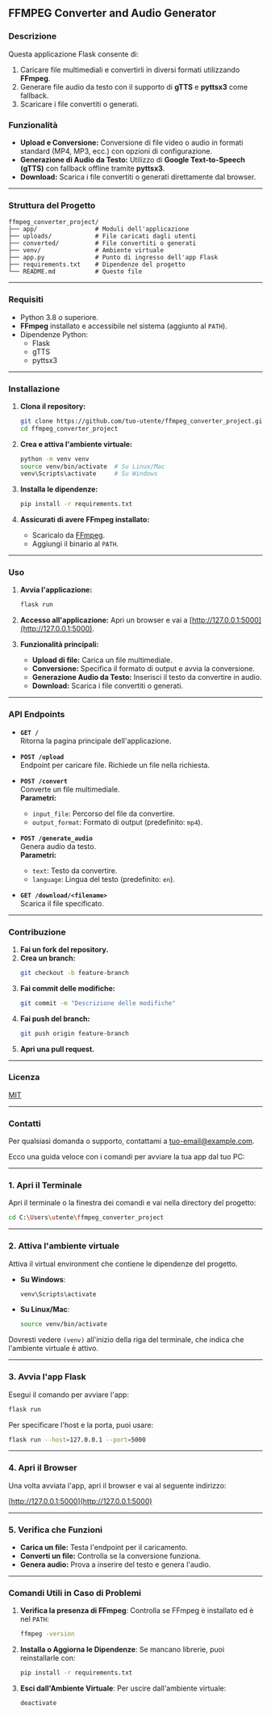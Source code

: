 
## FFMPEG Converter and Audio Generator

### Descrizione
Questa applicazione Flask consente di:
1. Caricare file multimediali e convertirli in diversi formati utilizzando **FFmpeg**.
2. Generare file audio da testo con il supporto di **gTTS** e **pyttsx3** come fallback.
3. Scaricare i file convertiti o generati.

### Funzionalità
- **Upload e Conversione:** Conversione di file video o audio in formati standard (MP4, MP3, ecc.) con opzioni di configurazione.
- **Generazione di Audio da Testo:** Utilizzo di **Google Text-to-Speech (gTTS)** con fallback offline tramite **pyttsx3**.
- **Download:** Scarica i file convertiti o generati direttamente dal browser.

---

### Struttura del Progetto
```plaintext
ffmpeg_converter_project/
├── app/                # Moduli dell'applicazione
├── uploads/            # File caricati dagli utenti
├── converted/          # File convertiti o generati
├── venv/               # Ambiente virtuale
├── app.py              # Punto di ingresso dell'app Flask
├── requirements.txt    # Dipendenze del progetto
└── README.md           # Questo file
```

---

### Requisiti
- Python 3.8 o superiore.
- **FFmpeg** installato e accessibile nel sistema (aggiunto al `PATH`).
- Dipendenze Python:
  - Flask
  - gTTS
  - pyttsx3

---

### Installazione
1. **Clona il repository:**
   ```bash
   git clone https://github.com/tuo-utente/ffmpeg_converter_project.git
   cd ffmpeg_converter_project
   ```

2. **Crea e attiva l'ambiente virtuale:**
   ```bash
   python -m venv venv
   source venv/bin/activate  # Su Linux/Mac
   venv\Scripts\activate     # Su Windows
   ```

3. **Installa le dipendenze:**
   ```bash
   pip install -r requirements.txt
   ```

4. **Assicurati di avere FFmpeg installato:**
   - Scaricalo da [FFmpeg](https://ffmpeg.org/).
   - Aggiungi il binario al `PATH`.

---

### Uso
1. **Avvia l'applicazione:**
   ```bash
   flask run
   ```

2. **Accesso all'applicazione:**
   Apri un browser e vai a [http://127.0.0.1:5000](http://127.0.0.1:5000).

3. **Funzionalità principali:**
   - **Upload di file:** Carica un file multimediale.
   - **Conversione:** Specifica il formato di output e avvia la conversione.
   - **Generazione Audio da Testo:** Inserisci il testo da convertire in audio.
   - **Download:** Scarica i file convertiti o generati.

---

### API Endpoints
- **`GET /`**  
  Ritorna la pagina principale dell'applicazione.
  
- **`POST /upload`**  
  Endpoint per caricare file. Richiede un file nella richiesta.
  
- **`POST /convert`**  
  Converte un file multimediale.  
  **Parametri:**  
  - `input_file`: Percorso del file da convertire.
  - `output_format`: Formato di output (predefinito: `mp4`).
  
- **`POST /generate_audio`**  
  Genera audio da testo.  
  **Parametri:**  
  - `text`: Testo da convertire.
  - `language`: Lingua del testo (predefinito: `en`).

- **`GET /download/<filename>`**  
  Scarica il file specificato.

---

### Contribuzione
1. **Fai un fork del repository.**
2. **Crea un branch:**
   ```bash
   git checkout -b feature-branch
   ```
3. **Fai commit delle modifiche:**
   ```bash
   git commit -m "Descrizione delle modifiche"
   ```
4. **Fai push del branch:**
   ```bash
   git push origin feature-branch
   ```
5. **Apri una pull request.**

---

### Licenza
[MIT](LICENSE)

---

### Contatti
Per qualsiasi domanda o supporto, contattami a [tuo-email@example.com](mailto:fracabu@gmail.com).

Ecco una guida veloce con i comandi per avviare la tua app dal tuo PC:

---

### **1. Apri il Terminale**
Apri il terminale o la finestra dei comandi e vai nella directory del progetto:

```bash
cd C:\Users\utente\ffmpeg_converter_project
```

---

### **2. Attiva l'ambiente virtuale**
Attiva il virtual environment che contiene le dipendenze del progetto.

- **Su Windows**:
  ```bash
  venv\Scripts\activate
  ```

- **Su Linux/Mac**:
  ```bash
  source venv/bin/activate
  ```

Dovresti vedere `(venv)` all'inizio della riga del terminale, che indica che l'ambiente virtuale è attivo.

---

### **3. Avvia l'app Flask**
Esegui il comando per avviare l'app:

```bash
flask run
```

Per specificare l'host e la porta, puoi usare:

```bash
flask run --host=127.0.0.1 --port=5000
```

---

### **4. Apri il Browser**
Una volta avviata l'app, apri il browser e vai al seguente indirizzo:

[http://127.0.0.1:5000](http://127.0.0.1:5000)

---

### **5. Verifica che Funzioni**
- **Carica un file:** Testa l'endpoint per il caricamento.
- **Converti un file:** Controlla se la conversione funziona.
- **Genera audio:** Prova a inserire del testo e genera l'audio.

---

### **Comandi Utili in Caso di Problemi**

1. **Verifica la presenza di FFmpeg**:
   Controlla se FFmpeg è installato ed è nel `PATH`:
   ```bash
   ffmpeg -version
   ```

2. **Installa o Aggiorna le Dipendenze**:
   Se mancano librerie, puoi reinstallarle con:
   ```bash
   pip install -r requirements.txt
   ```

3. **Esci dall'Ambiente Virtuale**:
   Per uscire dall'ambiente virtuale:
   ```bash
   deactivate
   ```

